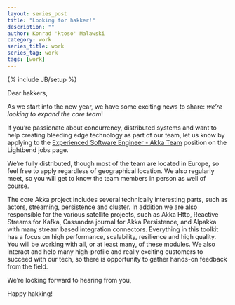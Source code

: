 ```yaml
---
layout: series_post
title: "Looking for hakker!"
description: ""
author: Konrad 'ktoso' Malawski
category: work
series_title: work
series_tag: work
tags: [work]
---
```

{% include JB/setup %}

Dear hakkers,

As we start into the new year, we have some exciting news to share: *we’re looking to expand the core team*!

If you’re passionate about concurrency, distributed systems and want to help creating bleeding edge technology as part of our team, let us know by applying to the [Experienced Software Engineer - Akka Team](https://www.lightbend.com/company/careers) position on the Lightbend jobs page. 

We’re fully distributed, though most of the team are located in Europe, so feel free to apply regardless of geographical location. We also regularly meet, so you will get to know the team members in person as well of course.

The core Akka project includes several technically interesting parts, such as actors, streaming, persistence and cluster. In addition we are also responsible for the various satellite projects, such as Akka Http, Reactive Streams for Kafka, Cassandra journal for Akka Persistence, and Alpakka with many stream based integration connectors. Everything in this toolkit has a focus on high performance, scalability, resilience and high quality. You will be working with all, or at least many, of these modules. We also interact and help many high-profile and really exciting customers to succeed with our tech, so there is opportunity to gather hands-on feedback from the field.

We’re looking forward to hearing from you,

Happy hakking!

